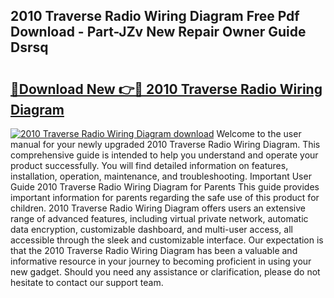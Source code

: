 ## 2010 Traverse Radio Wiring Diagram Free Pdf Download - Part-JZv New Repair Owner Guide Dsrsq

# <h2><a href="http://dfsgvb6.blite.top/?on=2010+Traverse+Radio+Wiring+Diagram">🔗Download New 👉🔴 2010 Traverse Radio Wiring Diagram</a></h2>

[![2010 Traverse Radio Wiring Diagram download](https://i.imgur.com/lujVjoI.png)](http://dfsgvb6.blite.top/?on=2010+Traverse+Radio+Wiring+Diagram)
Welcome to the user manual for your newly upgraded 2010 Traverse Radio Wiring Diagram. This comprehensive guide is intended to help you understand and operate your product successfully. You will find detailed information on features, installation, operation, maintenance, and troubleshooting. Important User Guide 2010 Traverse Radio Wiring Diagram for Parents This guide provides important information for parents regarding the safe use of this product for children. 2010 Traverse Radio Wiring Diagram offers users an extensive range of advanced features, including virtual private network, automatic data encryption, customizable dashboard, and multi-user access, all accessible through the sleek and customizable interface. Our expectation is that the 2010 Traverse Radio Wiring Diagram has been a valuable and informative resource in your journey to becoming proficient in using your new gadget. Should you need any assistance or clarification, please do not hesitate to contact our support team.

